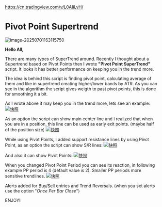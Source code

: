 https://cn.tradingview.com/v/L0AIiLvH/

# Pivot Point Supertrend

![image-20250701163115750](https://pkuxiaohou.oss-cn-beijing.aliyuncs.com/img/202507011631821.png)

**Hello All,**

There are many types of SuperTrend around. Recently I thought about a Supertrend based on Pivot Points then I wrote **"Pivot Point SuperTrend"** script. It looks it has better performance on keeping you in the trend more.

The idea is behind this script is finding pivot point, calculating average of them and like in supertrend creating higher/lower bands by ATR. As you can see in the algorithm the script gives weigth to past pivot points, this is done for smoothing it a bit.


As I wrote above it may keep you in the trend more, lets see an example:
[![快照](https://www.tradingview.com/x/Ht07v5K2/)](https://www.tradingview.com/x/Ht07v5K2/)

As an option the script can show main center line and I realized that when you are in a position, this line can be used as early exit points. (maybe half of the position size)
[![快照](https://www.tradingview.com/x/9m2Q4Caf/)](https://www.tradingview.com/x/9m2Q4Caf/)

While using Pivot Points, I added support resistance lines by using Pivot Point, as an option the script can show S/R lines:
[![快照](https://www.tradingview.com/x/l5nmuf35/)](https://www.tradingview.com/x/l5nmuf35/)

And also it can show Pivot Points:
[![快照](https://www.tradingview.com/x/HnEY5aJD/)](https://www.tradingview.com/x/HnEY5aJD/)

When you changed Pivot Point Period you can see its reaction, in following example PP period is 4 (default value is 2). Smaller PP periods more sensitive trendlines.
[![快照](https://www.tradingview.com/x/hqRkAj9N/)](https://www.tradingview.com/x/hqRkAj9N/)

Alerts added for Buy/Sell entries and Trend Reversals. (when you set alerts use the option "*Once Per Bar Close*")



ENJOY!